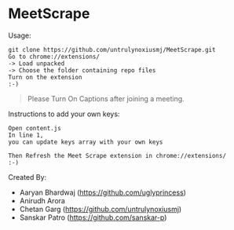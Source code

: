 # MeetScrape

Usage:

```
git clone https://github.com/untrulynoxiusmj/MeetScrape.git
Go to chrome://extensions/
-> Load unpacked
-> Choose the folder containing repo files
Turn on the extension
:-)
```

> Please Turn On Captions after joining a meeting.



Instructions to add your own keys:

```
Open content.js
In line 1,
you can update keys array with your own keys

Then Refresh the Meet Scrape extension in chrome://extensions/
:-)
```

Created By:

- Aaryan Bhardwaj (https://github.com/uglyprincess)
- Anirudh Arora
- Chetan Garg (https://github.com/untrulynoxiusmj)
- Sanskar Patro (https://github.com/sanskar-p)
